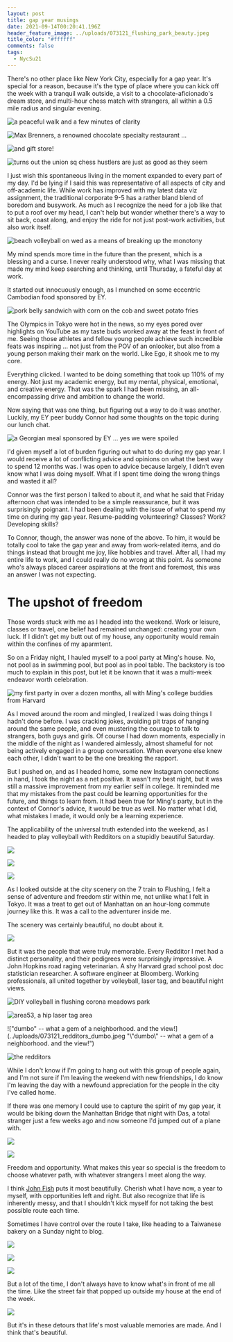 ```yaml
---
layout: post
title: gap year musings
date: 2021-09-14T00:20:41.196Z
header_feature_image: ../uploads/073121_flushing_park_beauty.jpeg
title_color: "#ffffff"
comments: false
tags:
  - NycSu21
---
```

There's no other place like New York City, especially for a gap year. It's special for a reason, because it's the type of place where you can kick off the week with a tranquil walk outside, a visit to a chocolate-aficionado's dream store, and multi-hour chess match with strangers, all within a 0.5 mile radius and singular evening.

![a peaceful walk and a few minutes of clarity](../uploads/072621_union_sq_walking.jpeg "a peaceful walk and a few minutes of clarity")

![Max Brenners, a renowned chocolate specialty restaurant ...](../uploads/072621_max_brenners.jpeg "Max Brenners, a renowned chocolate specialty restaurant ... ")

![and gift store!](../uploads/072621_max_brenners_gift_shop.jpeg "and gift store!")

![turns out the union sq chess hustlers are just as good as they seem](../uploads/072621_union_sq_chess_board.jpeg "turns out the union sq chess hustlers are just as good as they seem")

I just wish this spontaneous living in the moment expanded to every part of my day. I'd be lying if I said this was representative of all aspects of city and off-academic life. While work has improved with my latest data viz assignment, the traditional corporate 9-5 has a rather bland blend of boredom and busywork. As much as I recognize the need for a job like that to put a roof over my head, I can't help but wonder whether there's a way to sit back, coast along, and enjoy the ride for not just post-work activities, but also work itself. 

![beach volleyball on wed as a means of breaking up the monotony](../uploads/072821_beach_volo_sunset.jpeg "beach volleyball on wed as a means of breaking up the monotony")

My mind spends more time in the future than the present, which is a blessing and a curse. I never really understood why, what I was missing that made my mind keep searching and thinking, until Thursday, a fateful day at work.

It started out innocuously enough, as I munched on some eccentric Cambodian food sponsored by EY.

![pork belly sandwich with corn on the cob and sweet potato fries](../uploads/072921_cambodian_food.jpeg "pork belly sandwich with corn on the cob and sweet potato fries")

The Olympics in Tokyo were hot in the news, so my eyes pored over highlights on YouTube as my taste buds worked away at the feast in front of me. Seeing those athletes and fellow young people achieve such incredible feats was inspiring ... not just from the POV of an onlooker, but also from a young person making their mark on the world. Like Ego, it shook me to my core.

Everything clicked. I wanted to be doing something that took up 110% of my energy. Not just my academic energy, but my mental, physical, emotional, and creative energy. That was the spark I had been missing, an all-encompassing drive and ambition to change the world.

Now saying that was one thing, but figuring out a way to do it was another. Luckily, my EY peer buddy Connor had some thoughts on the topic during our lunch chat. 

![a Georgian meal sponsored by EY ... yes we were spoiled](../uploads/073021_georgian_meal_ey.jpeg "a Georgian meal sponsored by EY ... yes we were spoiled")

I'd given myself a lot of burden figuring out what to do during my gap year. I would receive a lot of conflicting advice and opinions on what the best way to spend 12 months was. I was open to advice because largely, I didn't even know what I was doing myself. What if I spent time doing the wrong things and wasted it all?

Connor was the first person I talked to about it, and what he said that Friday afternoon chat was intended to be a simple reassurance, but it was surprisingly poignant. I had been dealing with the issue of what to spend my time on during my gap year. Resume-padding volunteering? Classes? Work? Developing skills? 

To Connor, though, the answer was none of the above. To him, it would be totally cool to take the gap year and away from work-related items, and do things instead that brought me joy, like hobbies and travel. After all, I had my entire life to work, and I could really do no wrong at this point. As someone who's always placed career aspirations at the front and foremost, this was an answer I was not expecting.

# The upshot of freedom

Those words stuck with me as I headed into the weekend. Work or leisure, classes or travel, one belief had remained unchanged: creating your own luck. If I didn't get my butt out of my house, any opportunity would remain within the confines of my aparmtent.

So on a Friday night, I hauled myself to a pool party at Ming's house. No, not pool as in swimming pool, but pool as in pool table. The backstory is too much to explain in this post, but let it be known that it was a multi-week endeavor worth celebration.  

![my first party in over a dozen months, all with Ming's college buddies from Harvard](../uploads/073021_ming_pool_party.jpeg "my first party in over a dozen months, all with Ming's college buddies from Harvard")

As I moved around the room and mingled, I realized I was doing things I hadn't done before. I was cracking jokes, avoiding pit traps of hanging around the same people, and even mustering the courage to talk to strangers, both guys and girls. Of course I had down moments, especially in the middle of the night as I wandered aimlessly, almost shameful for not being actively engaged in a group conversation. When everyone else knew each other, I didn't want to be the one breaking the rapport.

But I pushed on, and as I headed home, some new Instagram connections in hand, I took the night as a net positive. It wasn't my best night, but it was still a massive improvement from my earlier self in college. It reminded me that my mistakes from the past could be learning opportunities for the future, and things to learn from. It had been true for Ming's party, but in the context of Connor's advice, it would be true as well. No matter what I did, what mistakes I made, it would only be a learning experience.

The applicability of the universal truth extended into the weekend, as I headed to play volleyball with Redditors on a stupidly beautiful Saturday.

![](../uploads/073121_manhattan_beautiful_day.jpeg)

![](../uploads/073121_chelsea_beautiful_day_outside.jpeg)

![](../uploads/073121_flushing_beautiful_day_outside.jpeg)

As I looked outside at the city scenery on the 7 train to Flushing, I felt a sense of adventure and freedom stir within me, not unlike what I felt in Tokyo. It was a treat to get out of Manhattan on an hour-long commute journey like this. It was a call to the adventurer inside me.

The scenery was certainly beautiful, no doubt about it.

![](../uploads/073121_flushing_park_beauty.jpeg)

But it was the people that were truly memorable. Every Redditor I met had a distinct personality, and their pedigrees were surprisingly impressive. A John Hopkins road raging veterinarian. A shy Harvard grad school post doc statistician researcher. A software engineer at Bloomberg. Working professionals, all united together by volleyball, laser tag, and beautiful night views.

![DIY volleyball in flushing corona meadows park](../uploads/073121_flushing_volleyball.jpeg "DIY volleyball in flushing corona meadows park")

![area53, a hip laser tag area](../uploads/073121_redditors_laser_tag.jpeg "area53, a hip laser tag area")

!["dumbo" -- what a gem of a neighborhood. and the view!](../uploads/073121_redditors_dumbo.jpeg "\\"dumbo\\" -- what a gem of a neighborhood. and the view!")

![the redditors](../uploads/073121_redditors_group_pic.jpeg "the redditors")

While I don't know if I'm going to hang out with this group of people again, and I'm not sure if I'm leaving the weekend with new friendships, I do know I'm leaving the day with a newfound appreciation for the people in the city I've called home.

If there was one memory I could use to capture the spirit of my gap year, it would be biking down the Manhattan Bridge that night with Das, a total stranger just a few weeks ago and now someone I'd jumped out of a plane with. 

![](../uploads/073121_manhattan_bridge_sign.jpeg)

![](../uploads/073121_manhattan_bridge_view.jpeg)

Freedom and opportunity. What makes this year so special is the freedom to choose whatever path, with whatever strangers I meet along the way.

I think [John Fish](https://www.youtube.com/watch?v=ZnC8fitF3jo&t=484s) puts it most beautifully. Cherish what I have now, a year to myself, with opportunities left and right. But also recognize that life is inherently messy, and that I shouldn't kick myself for not taking the best possible route each time. 

Sometimes I have control over the route I take, like heading to a Taiwanese bakery on a Sunday night to blog.

![](../uploads/080121_win_son_bakery_outside.jpeg)

![](../uploads/080121_win_son_bakery_inside.jpeg)

![](../uploads/080121_win_son_bakery_food.jpeg)

But a lot of the time, I don't always have to know what's in front of me all the time. Like the street fair that popped up outside my house at the end of the week.

![](../uploads/080121_street_fair_surprise.jpeg)

But it's in these detours that life's most valuable memories are made. And I think that's beautiful.